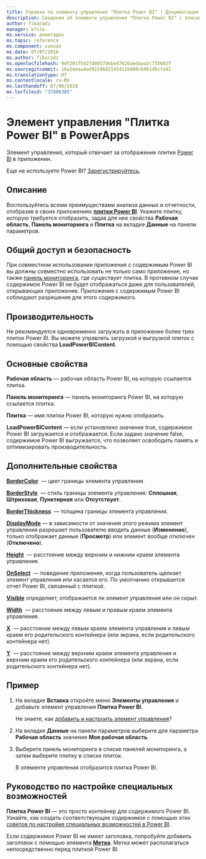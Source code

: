 ```yaml
---
title: Справка по элементу управления "Плитка Power BI" | Документация Майкрософт
description: Сведения об элементе управления "Плитка Power BI" с описанием его свойств и примерами
author: fikaradz
manager: kfile
ms.service: powerapps
ms.topic: reference
ms.component: canvas
ms.date: 07/07/2016
ms.author: fikaradz
ms.openlocfilehash: 9df201f5d2fd4017debe47626aedaaa2c735682f
ms.sourcegitcommit: 16a2eeaa4ad9218682143411b609cb961dbcfa91
ms.translationtype: HT
ms.contentlocale: ru-RU
ms.lasthandoff: 07/06/2018
ms.locfileid: "37886385"
---
```

# <a name="power-bi-tile-control-in-powerapps"></a>Элемент управления "Плитка Power BI" в PowerApps

Элемент управления, который отвечает за отображение плитки [Power BI](https://powerbi.microsoft.com) в приложении.

Еще не используете Power BI? [Зарегистрируйтесь](https://docs.microsoft.com/power-bi/service-self-service-signup-for-power-bi).

## <a name="description"></a>Описание

Воспользуйтесь всеми преимуществами анализа данных и отчетности, отобразив в своих приложениях **[плитки Power BI](https://docs.microsoft.com/power-bi/service-dashboard-tiles)**. Укажите плитку, которую требуется отобразить, задав для нее свойства **Рабочая область**, **Панель мониторинга** и **Плитка** на вкладке **Данные** на панели параметров.

## <a name="sharing-and-security"></a>Общий доступ и безопасность

При совместном использовании приложения с содержимым Power BI вы должны совместно использовать не только само приложение, но также [панель мониторинга](https://docs.microsoft.com/power-bi/service-how-to-collaborate-distribute-dashboards-reports), где существует плитка. В противном случае содержимое Power BI не будет отображаться даже для пользователей, открывающих приложение. Приложения с содержимым Power BI соблюдают разрешения для этого содержимого.

## <a name="performance"></a>Производительность

Не рекомендуется одновременно загружать в приложение более трех плиток Power BI. Вы можете управлять загрузкой и выгрузкой плиток с помощью свойства **LoadPowerBIContent**.

## <a name="key-properties"></a>Основные свойства

**Рабочая область** — рабочая область Power BI, на которую ссылается плитка.

**Панель мониторинга** — панель мониторинга Power BI, на которую ссылается плитка.

**Плитка** — имя плитки Power BI, которую нужно отобразить.

**LoadPowerBIContent** — если установлено значение true, содержимое Power BI загружается и отображается. Если задано значение false, содержимое Power BI выгружается, что позволяет освободить память и оптимизировать производительность.

## <a name="additional-properties"></a>Дополнительные свойства

**[BorderColor](properties-color-border.md)**  — цвет границы элемента управления.

**[BorderStyle](properties-color-border.md)**  — стиль границы элемента управления: **Сплошная**, **Штриховая**, **Пунктирная** или **Отсутствует**.

**[BorderThickness](properties-color-border.md)**  — толщина границы элемента управления.

**[DisplayMode](properties-core.md)** — в зависимости от значения этого режима элемент управления разрешает пользователю вводить данные (**Изменение**), только отображает данные (**Просмотр**) или элемент вообще отключен (**Отключено**).

**[Height](properties-size-location.md)**  — расстояние между верхним и нижним краем элемента управления.

**[OnSelect](properties-core.md)**  — поведение приложения, когда пользователь щелкает элемент управления или касается его. По умолчанию открывается отчет Power BI, связанный с плиткой.

**[Visible](properties-core.md)** определяет, отображается ли элемент управления или он скрыт.

**[Width](properties-size-location.md)**  — расстояние между левым и правым краем элемента управления.

**[X](properties-size-location.md)**  — расстояние между левым краем элемента управления и левым краем его родительского контейнера (или экрана, если родительского контейнера нет).

**[Y](properties-size-location.md)**  — расстояние между верхним краем элемента управления и верхним краем его родительского контейнера (или экрана, если родительского контейнера нет).

## <a name="example"></a>Пример

1. На вкладке **Вставка** откройте меню **Элементы управления** и добавьте элемент управления **Плитка Power BI**.

    Не знаете, как [добавить и настроить элемент управления](../add-configure-controls.md)?

2. На вкладке **Данные** на панели параметров выберите для параметра **Рабочая область** значение **Моя рабочая область**.

3. Выберите панель мониторинга в списке панелей мониторинга, а затем выберите плитку в списке плиток.

    В элементе управления отобразится плитка Power BI.

## <a name="accessibility-guidelines"></a>Руководство по настройке специальных возможностей

**Плитка Power BI** — это просто контейнер для содержимого Power BI. Узнайте, как создать соответствующее содержимое с помощью этих [советов по настройке специальных возможностей в Power BI](https://docs.microsoft.com/power-bi/desktop-accessibility).

Если содержимое Power BI не имеет заголовка, попробуйте добавить заголовок с помощью элемента **[Метка](control-text-box.md)**. Метка может располагаться непосредственно перед плиткой Power BI.

